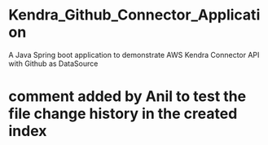 # Kendra_Github_Connector_Application
A Java Spring boot application to demonstrate AWS Kendra Connector API with Github as DataSource
# comment added by Anil to test the file change history in the created index

